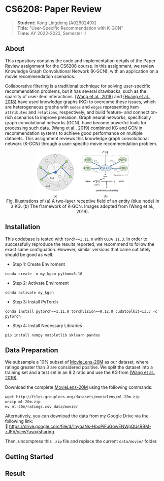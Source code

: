 # CS6208: Paper Review
> **Student:** Kong Lingdong (A0260240X)<br>
> **Title:** "User-Specific Recommendation with K-GCN"<br>
> **Time:** AY 2022-2023, Semester II

## About
This repository contains the code and implementation details of the Paper Review assignment for the CS6208 course. In this assignment, we review Knowledge Graph Convolutional Network (K-GCN), with an application on a movie recommendation scenarios.

Collaborative filtering is a traditional technique for solving user-specific recommendation problems, but it has several drawbacks, such as the sparsity of user-item interactions. [(Wang et al., 2018)](https://arxiv.org/abs/1803.03467) and [(Huang et al., 2018)](https://static.aminer.cn/upload/pdf/890/478/667/5b67b46f17c44aac1c8631c3_0.pdf) have used knowledge graphs (KG) to overcome these issues, which are heterogeneous graphs with `nodes` and `edges` representing item `attributes` and `relations`, respectively, and build feature- and connection-rich scenarios to improve precision. Graph neural networks, specifically graph convolutional networks (GCN), have become powerful tools for processing such data. [(Wang et al., 2019)](https://arxiv.org/abs/1904.12575) combined KG and GCN in recommendation systems to achieve good performance on multiple datasets. This assignment reviews this knowledge graph convolutional network (K-GCN) through a user-specific movie recommendation problem.

<p align="center">
  <img src="figure/framework.png" align="center" width="60%">
  <br>
  Fig. Illustrations of (a) A two-layer receptive field of an entity (blue node) in a KG. (b) The framework of K-GCN. Images adopted from (Wang et al., 2019).
</p>


## Installation
This codebase is tested with `torch==1.11.0` with `CUDA 11.3`. In order to successfully reproduce the results reported, we recommend to follow the exact same configuation. However, similar versions that came out lately should be good as well.

- Step 1: Create Enviroment
```
conda create -n my_kgcn python=3.10
```
- Step 2: Activate Enviroment
```
conda activate my_kgcn
```
- Step 3: Install PyTorch
```
conda install pytorch==1.11.0 torchvision==0.12.0 cudatoolkit=11.3 -c pytorch
```
- Step 4: Install Necessary Libraries
```
pip install numpy matplotlib sklearn pandas
```

## Data Preparation
We subsample a 10\% subset of [MovieLens-20M](https://grouplens.org/datasets/movielens/20m/) as our dataset, where ratings greater than 3 are considered positive. We split the dataset into a training set and a test set in an 8:2 ratio and use the KG from [(Wang et al., 2019)](https://arxiv.org/abs/1904.12575).

Download the complete [MovieLens-20M](https://grouplens.org/datasets/movielens/20m/) using the following commands:
```
wget http://files.grouplens.org/datasets/movielens/ml-20m.zip
unzip ml-20m.zip
mv ml-20m/ratings.csv data/movie/
```

Alternatively, you can download the data from my Google Drive via the following link:<br>
🔗 https://drive.google.com/file/d/1nyqaNs-HboPjFuGowENWgQUsRBM-zJFV/view?usp=sharing.

Then, uncompress this `.zip` file and replace the current `data/movie/` folder.


## Getting Started



## Result


